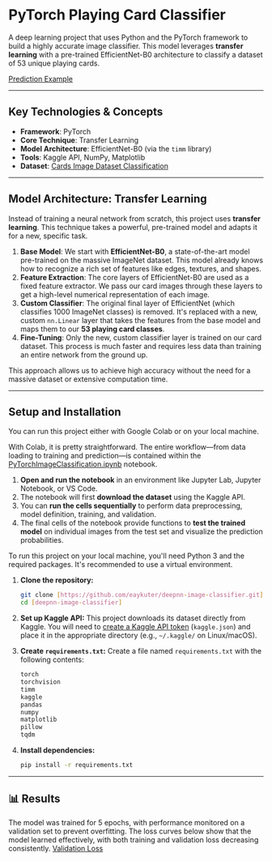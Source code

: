 # PyTorch Playing Card Classifier

A deep learning project that uses Python and the PyTorch framework to build a highly accurate image classifier. This model leverages **transfer learning** with a pre-trained EfficientNet-B0 architecture to classify a dataset of 53 unique playing cards.

[Prediction Example](https://imgur.com/a/LliFxb3.png)

---

## Key Technologies & Concepts

* **Framework**: PyTorch
* **Core Technique**: Transfer Learning
* **Model Architecture**: EfficientNet-B0 (via the `timm` library)
* **Tools**: Kaggle API, NumPy, Matplotlib
* **Dataset**: [Cards Image Dataset Classification](https://www.kaggle.com/datasets/gpiosenka/cards-image-datasetclassification)

---

## Model Architecture: Transfer Learning

Instead of training a neural network from scratch, this project uses **transfer learning**. This technique takes a powerful, pre-trained model and adapts it for a new, specific task.

1.  **Base Model**: We start with **EfficientNet-B0**, a state-of-the-art model pre-trained on the massive ImageNet dataset. This model already knows how to recognize a rich set of features like edges, textures, and shapes.
2.  **Feature Extraction**: The core layers of EfficientNet-B0 are used as a fixed feature extractor. We pass our card images through these layers to get a high-level numerical representation of each image.
3.  **Custom Classifier**: The original final layer of EfficientNet (which classifies 1000 ImageNet classes) is removed. It's replaced with a new, custom `nn.Linear` layer that takes the features from the base model and maps them to our **53 playing card classes**.
4.  **Fine-Tuning**: Only the new, custom classifier layer is trained on our card dataset. This process is much faster and requires less data than training an entire network from the ground up.

This approach allows us to achieve high accuracy without the need for a massive dataset or extensive computation time.

---

## Setup and Installation

You can run this project either with Google Colab or on your local machine. 

With Colab, it is pretty straightforward. The entire workflow—from data loading to training and prediction—is contained within the [PyTorchImageClassification.ipynb](https://colab.research.google.com/drive/1ZZ-W16wohrbh22iTSDZ0AcWNC1Dfjd3g?usp=sharing) notebook.

1.  **Open and run the notebook** in an environment like Jupyter Lab, Jupyter Notebook, or VS Code.
2.  The notebook will first **download the dataset** using the Kaggle API.
3.  You can **run the cells sequentially** to perform data preprocessing, model definition, training, and validation.
4.  The final cells of the notebook provide functions to **test the trained model** on individual images from the test set and visualize the prediction probabilities.


To run this project on your local machine, you'll need Python 3 and the required packages. It's recommended to use a virtual environment.

1.  **Clone the repository:**
    ```bash
    git clone [https://github.com/eaykuter/deepnn-image-classifier.git]
    cd [deepnn-image-classifier]
    ```

2.  **Set up Kaggle API:**
    This project downloads its dataset directly from Kaggle. You will need to [create a Kaggle API token](https://www.kaggle.com/docs/api) (`kaggle.json`) and place it in the appropriate directory (e.g., `~/.kaggle/` on Linux/macOS).

3.  **Create `requirements.txt`:**
    Create a file named `requirements.txt` with the following contents:
    ```txt
    torch
    torchvision
    timm
    kaggle
    pandas
    numpy
    matplotlib
    pillow
    tqdm
    ```

4.  **Install dependencies:**
    ```bash
    pip install -r requirements.txt
    ```

---

## 📊 Results

The model was trained for 5 epochs, with performance monitored on a validation set to prevent overfitting. The loss curves below show that the model learned effectively, with both training and validation loss decreasing consistently.
[Validation Loss](https://imgur.com/a/eZqnO9T.png)

